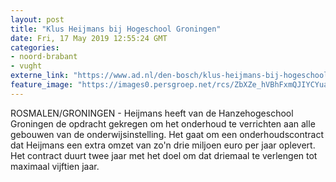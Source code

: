 ```yaml
---
layout: post
title: "Klus Heijmans bij Hogeschool Groningen"
date: Fri, 17 May 2019 12:55:24 GMT
categories: 
- noord-brabant 
- vught 
externe_link: "https://www.ad.nl/den-bosch/klus-heijmans-bij-hogeschool-groningen~a403d5b4/"
feature_image: "https://images0.persgroep.net/rcs/ZbXZe_hVBhFxmQJIYCYuaH72C7A/diocontent/110128495/_fitwidth/400/?appId=21791a8992982cd8da851550a453bd7f&quality=0.7"
---
```


ROSMALEN/GRONINGEN - ﻿﻿Heijmans heeft van de Hanzehogeschool Groningen de opdracht gekregen om het onderhoud te verrichten aan alle gebouwen van de onderwijsinstelling. Het gaat om een onderhoudscontract dat Heijmans een extra omzet van zo'n drie miljoen euro per jaar oplevert. Het contract duurt twee jaar met het doel om dat driemaal te verlengen tot maximaal vijftien jaar.
